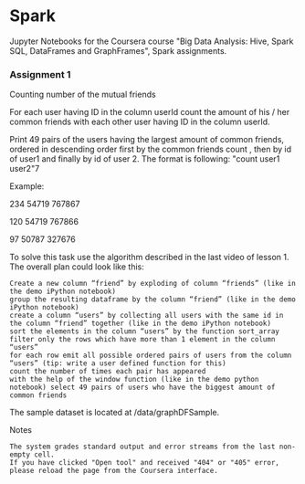 # Spark

Jupyter Notebooks for the Coursera course "Big Data Analysis: Hive, Spark SQL, DataFrames and GraphFrames", Spark assignments.

<h3> Assignment 1 </h3>
Counting number of the mutual friends

For each user having ID in the column userId count the amount of his / her common friends with each other user having ID in the column userId.

Print 49 pairs of the users having the largest amount of common friends, ordered in descending order first by the common friends count , then by id of user1 and finally by id of user 2. The format is following: "count user1 user2"7

Example:

234 54719 767867

120 54719 767866

97 50787 327676

To solve this task use the algorithm described in the last video of lesson 1. The overall plan could look like this:

    Create a new column “friend” by exploding of column “friends” (like in the demo iPython notebook)
    group the resulting dataframe by the column “friend” (like in the demo iPython notebook)
    create a column “users” by collecting all users with the same id in the column “friend” together (like in the demo iPython notebook)
    sort the elements in the column “users” by the function sort_array
    filter only the rows which have more than 1 element in the column “users”
    for each row emit all possible ordered pairs of users from the column “users” (tip: write a user defined function for this)
    count the number of times each pair has appeared
    with the help of the window function (like in the demo python notebook) select 49 pairs of users who have the biggest amount of common friends

The sample dataset is located at /data/graphDFSample.

Notes

    The system grades standard output and error streams from the last non-empty cell.
    If you have clicked "Open tool" and received "404" or "405" error, please reload the page from the Coursera interface.
